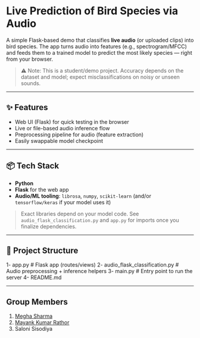 # Live Prediction of Bird Species via Audio

A simple Flask-based demo that classifies **live audio** (or uploaded clips) into bird species. The app turns audio into features (e.g., spectrogram/MFCC) and feeds them to a trained model to predict the most likely species — right from your browser.

> ⚠️ Note: This is a student/demo project. Accuracy depends on the dataset and model; expect misclassifications on noisy or unseen sounds.

---

## ✨ Features
- Web UI (Flask) for quick testing in the browser
- Live or file-based audio inference flow
- Preprocessing pipeline for audio (feature extraction)
- Easily swappable model checkpoint

---

## 📦 Tech Stack
- **Python**
- **Flask** for the web app
- **Audio/ML tooling**: `librosa`, `numpy`, `scikit-learn` (and/or `tensorflow/keras` if your model uses it)

> Exact libraries depend on your model code. See `audio_flask_classification.py` and `app.py` for imports once you finalize dependencies.

---

## 📂 Project Structure


 1- app.py # Flask app (routes/views)
 2- audio_flask_classification.py # Audio preprocessing + inference helpers
 3- main.py # Entry point to run the server
 4- README.md


---


 

## Group Members
1. [Megha Sharma](https://github.com/m36h4)
2. [Mayank Kumar Rathor](https://github.com/mayank1303)
3. Saloni Sisodiya
